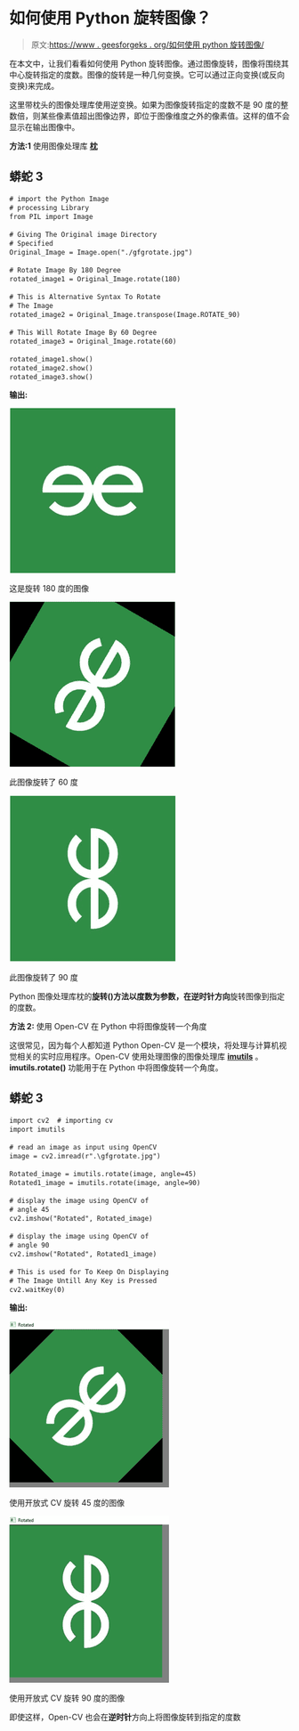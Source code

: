 # 如何使用 Python 旋转图像？

> 原文:[https://www . geesforgeks . org/如何使用 python 旋转图像/](https://www.geeksforgeeks.org/how-to-rotate-an-image-using-python/)

在本文中，让我们看看如何使用 Python 旋转图像。通过图像旋转，图像将围绕其中心旋转指定的度数。图像的旋转是一种几何变换。它可以通过正向变换(或反向变换)来完成。

这里带枕头的图像处理库使用逆变换。如果为图像旋转指定的度数不是 90 度的整数倍，则某些像素值超出图像边界，即位于图像维度之外的像素值。这样的值不会显示在输出图像中。

**方法:1** 使用图像处理库 [**枕**](https://pillow.readthedocs.io/en/stable/)

## 蟒蛇 3

```
# import the Python Image
# processing Library
from PIL import Image

# Giving The Original image Directory
# Specified
Original_Image = Image.open("./gfgrotate.jpg")

# Rotate Image By 180 Degree
rotated_image1 = Original_Image.rotate(180)

# This is Alternative Syntax To Rotate
# The Image
rotated_image2 = Original_Image.transpose(Image.ROTATE_90)

# This Will Rotate Image By 60 Degree
rotated_image3 = Original_Image.rotate(60)

rotated_image1.show()
rotated_image2.show()
rotated_image3.show()
```

**输出:**

![](img/5083998bec878e5d188fac12d70c12f3.png)

这是旋转 180 度的图像

![](img/9134b1508ff3a60cc29de324bd11ea40.png)

此图像旋转了 60 度

![](img/e8335ca8ac2928f649c984509c10920d.png)

此图像旋转了 90 度

Python 图像处理库枕的**旋转()**方法以度数为参数，在**逆时针方向**旋转图像到指定的度数。

**方法 2:** 使用 Open-CV 在 Python 中将图像旋转一个角度

这很常见，因为每个人都知道 Python Open-CV 是一个模块，将处理与计算机视觉相关的实时应用程序。Open-CV 使用处理图像的图像处理库 [**imutils**](https://pypi.org/project/imutils/) 。 **imutils.rotate()** 功能用于在 Python 中将图像旋转一个角度。

## 蟒蛇 3

```
import cv2  # importing cv
import imutils

# read an image as input using OpenCV
image = cv2.imread(r".\gfgrotate.jpg")

Rotated_image = imutils.rotate(image, angle=45)
Rotated1_image = imutils.rotate(image, angle=90)

# display the image using OpenCV of
# angle 45
cv2.imshow("Rotated", Rotated_image)

# display the image using OpenCV of
# angle 90
cv2.imshow("Rotated", Rotated1_image)

# This is used for To Keep On Displaying
# The Image Untill Any Key is Pressed
cv2.waitKey(0)
```

**输出:**

![](img/1f1ec5ee89f5f1f5479dcf4765a6f983.png)

使用开放式 CV 旋转 45 度的图像

![](img/cc256443ead9a3932471752964529053.png)

使用开放式 CV 旋转 90 度的图像

即使这样，Open-CV 也会在**逆时针**方向上将图像旋转到指定的度数